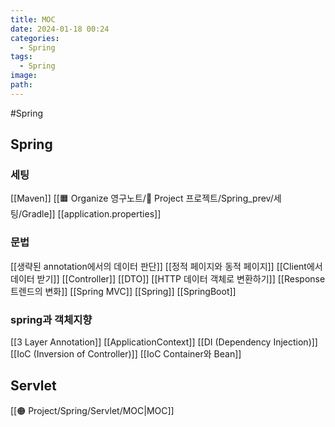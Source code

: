 ```yaml
---
title: MOC
date: 2024-01-18 00:24
categories:
  - Spring
tags:
  - Spring
image: 
path:
---
```

#Spring 

## Spring
### 세팅
[[Maven]]
[[🟧 Organize 영구노트/🔵 Project 프로젝트/Spring_prev/세팅/Gradle]]
[[application.properties]]

### 문법
[[생략된 annotation에서의 데이터 판단]]
[[정적 페이지와 동적 페이지]]
[[Client에서 데이터 받기]]
[[Controller]]
[[DTO]]
[[HTTP 데이터 객체로 변환하기]]
[[Response 트렌드의 변화]]
[[Spring MVC]]
[[Spring]]
[[SpringBoot]]

### spring과 객체지향
[[3 Layer Annotation]]
[[ApplicationContext]]
[[DI (Dependency Injection)]]
[[IoC (Inversion of Controller)]]
[[IoC Container와 Bean]]






## Servlet
[[🟠 Project/Spring/Servlet/MOC|MOC]]